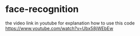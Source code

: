 # face-recognition
the video link in youtube for explanation how to use this code
https://www.youtube.com/watch?v=Ubx58jWEbEw
